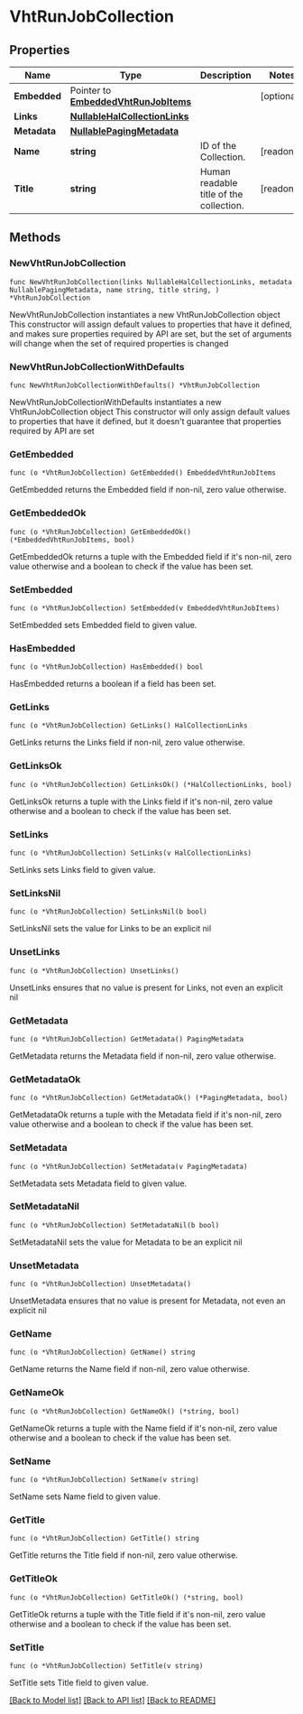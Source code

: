 <!--
Copyright (C) 2020-2025 Arm Limited or its affiliates and Contributors. All rights reserved.
SPDX-License-Identifier: Apache-2.0
-->
# VhtRunJobCollection

## Properties

Name | Type | Description | Notes
------------ | ------------- | ------------- | -------------
**Embedded** | Pointer to [**EmbeddedVhtRunJobItems**](EmbeddedVhtRunJobItems.md) |  | [optional] 
**Links** | [**NullableHalCollectionLinks**](HalCollectionLinks.md) |  | 
**Metadata** | [**NullablePagingMetadata**](PagingMetadata.md) |  | 
**Name** | **string** | ID of the Collection. | [readonly] 
**Title** | **string** | Human readable title of the collection. | [readonly] 

## Methods

### NewVhtRunJobCollection

`func NewVhtRunJobCollection(links NullableHalCollectionLinks, metadata NullablePagingMetadata, name string, title string, ) *VhtRunJobCollection`

NewVhtRunJobCollection instantiates a new VhtRunJobCollection object
This constructor will assign default values to properties that have it defined,
and makes sure properties required by API are set, but the set of arguments
will change when the set of required properties is changed

### NewVhtRunJobCollectionWithDefaults

`func NewVhtRunJobCollectionWithDefaults() *VhtRunJobCollection`

NewVhtRunJobCollectionWithDefaults instantiates a new VhtRunJobCollection object
This constructor will only assign default values to properties that have it defined,
but it doesn't guarantee that properties required by API are set

### GetEmbedded

`func (o *VhtRunJobCollection) GetEmbedded() EmbeddedVhtRunJobItems`

GetEmbedded returns the Embedded field if non-nil, zero value otherwise.

### GetEmbeddedOk

`func (o *VhtRunJobCollection) GetEmbeddedOk() (*EmbeddedVhtRunJobItems, bool)`

GetEmbeddedOk returns a tuple with the Embedded field if it's non-nil, zero value otherwise
and a boolean to check if the value has been set.

### SetEmbedded

`func (o *VhtRunJobCollection) SetEmbedded(v EmbeddedVhtRunJobItems)`

SetEmbedded sets Embedded field to given value.

### HasEmbedded

`func (o *VhtRunJobCollection) HasEmbedded() bool`

HasEmbedded returns a boolean if a field has been set.

### GetLinks

`func (o *VhtRunJobCollection) GetLinks() HalCollectionLinks`

GetLinks returns the Links field if non-nil, zero value otherwise.

### GetLinksOk

`func (o *VhtRunJobCollection) GetLinksOk() (*HalCollectionLinks, bool)`

GetLinksOk returns a tuple with the Links field if it's non-nil, zero value otherwise
and a boolean to check if the value has been set.

### SetLinks

`func (o *VhtRunJobCollection) SetLinks(v HalCollectionLinks)`

SetLinks sets Links field to given value.


### SetLinksNil

`func (o *VhtRunJobCollection) SetLinksNil(b bool)`

 SetLinksNil sets the value for Links to be an explicit nil

### UnsetLinks
`func (o *VhtRunJobCollection) UnsetLinks()`

UnsetLinks ensures that no value is present for Links, not even an explicit nil
### GetMetadata

`func (o *VhtRunJobCollection) GetMetadata() PagingMetadata`

GetMetadata returns the Metadata field if non-nil, zero value otherwise.

### GetMetadataOk

`func (o *VhtRunJobCollection) GetMetadataOk() (*PagingMetadata, bool)`

GetMetadataOk returns a tuple with the Metadata field if it's non-nil, zero value otherwise
and a boolean to check if the value has been set.

### SetMetadata

`func (o *VhtRunJobCollection) SetMetadata(v PagingMetadata)`

SetMetadata sets Metadata field to given value.


### SetMetadataNil

`func (o *VhtRunJobCollection) SetMetadataNil(b bool)`

 SetMetadataNil sets the value for Metadata to be an explicit nil

### UnsetMetadata
`func (o *VhtRunJobCollection) UnsetMetadata()`

UnsetMetadata ensures that no value is present for Metadata, not even an explicit nil
### GetName

`func (o *VhtRunJobCollection) GetName() string`

GetName returns the Name field if non-nil, zero value otherwise.

### GetNameOk

`func (o *VhtRunJobCollection) GetNameOk() (*string, bool)`

GetNameOk returns a tuple with the Name field if it's non-nil, zero value otherwise
and a boolean to check if the value has been set.

### SetName

`func (o *VhtRunJobCollection) SetName(v string)`

SetName sets Name field to given value.


### GetTitle

`func (o *VhtRunJobCollection) GetTitle() string`

GetTitle returns the Title field if non-nil, zero value otherwise.

### GetTitleOk

`func (o *VhtRunJobCollection) GetTitleOk() (*string, bool)`

GetTitleOk returns a tuple with the Title field if it's non-nil, zero value otherwise
and a boolean to check if the value has been set.

### SetTitle

`func (o *VhtRunJobCollection) SetTitle(v string)`

SetTitle sets Title field to given value.



[[Back to Model list]](../README.md#documentation-for-models) [[Back to API list]](../README.md#documentation-for-api-endpoints) [[Back to README]](../README.md)


